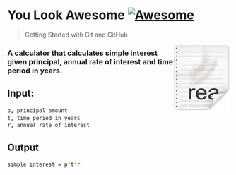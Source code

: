 # You Look Awesome [![Awesome](https://cdn.jsdelivr.net/gh/sindresorhus/awesome@d7305f38d29fed78fa85652e3a63e154dd8e8829/media/badge.svg)](https://github.com/sindresorhus/awesome#readme)

> Getting Started with Git and GitHub

> <img src="icon.png" align="right"/>

### A calculator that calculates simple interest given principal, annual rate of interest and time period in years.

## Input:

```bash
p, principal amount
t, time period in years
r, annual rate of interest
```

## Output

```bash
simple interest = p*t*r
```
